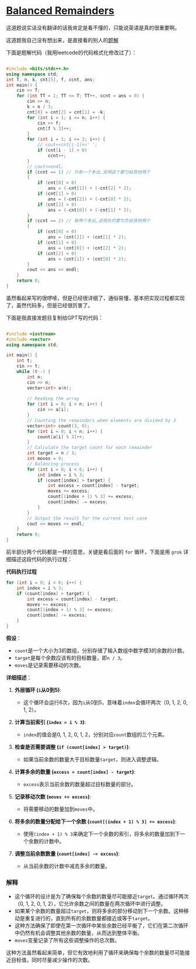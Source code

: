 # [Balanced Remainders](https://codeforces.com/problemset/problem/1490/B)

这道题说实话没有翻译的话我肯定是看不懂的，只能说英语是真的很重要啊。

这道题我自己没有想出来，是直接看的别人的[题解](https://www.luogu.com.cn/article/93wasrbo)

下面是题解代码（我用leetcode的代码格式化修改过了）：

```cpp

#include <bits/stdc++.h>
using namespace std;
int T, n, k, cnt[5], f, ccnt, ans;
int main() {
    cin >> T;
    for (int TT = 1; TT <= T; TT++, ccnt = ans = 0) {
        cin >> n;
        k = n / 3;
        cnt[0] = cnt[2] = cnt[1] = -k;
        for (int i = 1; i <= n; i++) {
            cin >> f;
            cnt[f % 3]++;
        }
        for (int i = 1; i <= 3; i++) {
            // cout<<cnt[i-1]<<' ';
            if (cnt[i - 1] > 0)
                ccnt++;
        }
        // cout<<endl;
        if (ccnt == 1) // 只有一个多出,说明这个要匀给其他两个
        {
            if (cnt[0] > 0)
                ans = (-cnt[1]) + (-cnt[2] * 2);
            if (cnt[1] > 0)
                ans = (-cnt[2]) + (-cnt[0] * 2);
            if (cnt[2] > 0)
                ans = (-cnt[0]) + (-cnt[1] * 2);
        }
        if (ccnt == 2) // 有两个多出,说明负的要匀负给其他两个
        {
            if (cnt[0] < 0)
                ans = (cnt[2]) + (cnt[1] * 2);
            if (cnt[1] < 0)
                ans = (cnt[0]) + (cnt[2] * 2);
            if (cnt[2] < 0)
                ans = (cnt[1]) + (cnt[0] * 2);
        }
        cout << ans << endl;
    }
    return 0;
}
```
虽然看起来写的很啰嗦，但是已经很详细了，通俗易懂，基本把实现过程都实现了，虽然代码多，但是已经很厉害了。

下面是我直接发题目复制给GPT写的代码：

```cpp

#include <iostream>
#include <vector>
using namespace std;

int main() {
    int t;
    cin >> t;
    while (t--) {
        int n;
        cin >> n;
        vector<int> a(n);
        
        // Reading the array
        for (int i = 0; i < n; i++) {
            cin >> a[i];
        }
        // Counting the remainders when elements are divided by 3
        vector<int> count(3, 0);
        for (int i = 0; i < n; i++) {
            count[a[i] % 3]++;
        }
        // Calculate the target count for each remainder
        int target = n / 3;
        int moves = 0;
        // Balancing process
        for (int i = 0; i < 6; i++) {
            int index = i % 3;
            if (count[index] > target) {
                int excess = count[index] - target;
                moves += excess;
                count[(index + 1) % 3] += excess;
                count[index] -= excess;
            }
        }
        // Output the result for the current test case
        cout << moves << endl;
    }
    return 0;
}

```

前半部分两个代码都是一样的意思，关键是看后面的 `for` 循环，下面是用 `grok` 详细描述这段代码的执行过程：

**代码执行过程**

```cpp
for (int i = 0; i < 6; i++) {
    int index = i % 3;
    if (count[index] > target) {
        int excess = count[index] - target;
        moves += excess;
        count[(index + 1) % 3] += excess;
        count[index] -= excess;
    }
}
```

**假设**：
- `count`是一个大小为3的数组，分别存储了输入数组中数字模3的余数的计数。
- `target`是每个余数应该有的目标数量，即`n / 3`。
- `moves`是记录需要移动的次数。

**详细描述**：

1. **外层循环 (`i`从0到5)**:
   - 这个循环会运行6次，因为`i`从0到5，意味着`index`会循环两次（0, 1, 2, 0, 1, 2）。

2. **计算当前索引 (`index = i % 3`)**:
   - `index`的值会是0, 1, 2, 0, 1, 2，分别对应`count`数组的三个元素。

3. **检查是否需要调整 (`if (count[index] > target)`)**:
   - 如果当前余数的数量大于目标数量`target`，则进入调整逻辑。

4. **计算多余的数量 (`excess = count[index] - target`)**:
   - `excess`表示当前余数的数量超过目标数量的部分。

5. **记录移动次数 (`moves += excess`)**:
   - 将需要移动的数量加到`moves`中。

6. **将多余的数量分配给下一个余数 (`count[(index + 1) % 3] += excess`)**:
   - 使用`(index + 1) % 3`来确定下一个余数的索引，将多余的数量加到下一个余数的计数中。

7. **调整当前余数数量 (`count[index] -= excess`)**:
   - 从当前余数的计数中减去多余的数量。

### 解释

- 这个循环的设计是为了确保每个余数的数量尽可能接近`target`。通过循环两次（0, 1, 2, 0, 1, 2），它允许余数之间的数量在两次循环中进行调整。
- 如果某个余数的数量超过`target`，则将多余的部分移动到下一个余数。这种移动是重复进行的，直到所有的余数数量都接近或等于`target`。
- 这种方法确保了即使在第一次循环中某些余数已经平衡了，它们在第二次循环中仍然有机会调整其他余数的数量，从而达到整体平衡。
- `moves`变量记录了所有这些调整操作的总次数。

这种方法虽然看起来简单，但它有效地利用了循环来确保每个余数的数量尽可能接近目标值，同时尽量减少操作的次数。
